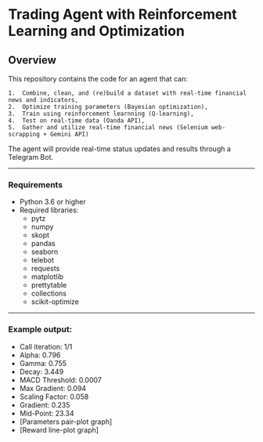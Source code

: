 # Trading Agent with Reinforcement Learning and Optimization
## Overview
This repository contains the code for an agent that can:

	1.	Combine, clean, and (re)build a dataset with real-time financial news and indicators,
	2.	Optimize training parameters (Bayesian optimization),
	3.	Train using reinforcement learnning (Q-learning),
	4.	Test on real-time data (Oanda API),
	5.	Gather and utilize real-time financial news (Selenium web-scrapping + Gemini API)

The agent will provide real-time status updates and results through a Telegram Bot.

---
### Requirements
  - Python 3.6 or higher
  - Required libraries:
    - pytz
    - numpy
    - skopt
    - pandas
    - seaborn 
    - telebot
    - requests
    - matplotlib
    - prettytable
    - collections
    - scikit-optimize
---

### Example output: 
- Call iteration: 1/1
- Alpha: 0.796
- Gamma: 0.755
- Decay: 3.449
- MACD Threshold: 0.0007
- Max Gradient: 0.094
- Scaling Factor: 0.058
- Gradient: 0.235
- Mid-Point: 23.34
- [Parameters pair-plot graph]
- [Reward line-plot graph]
